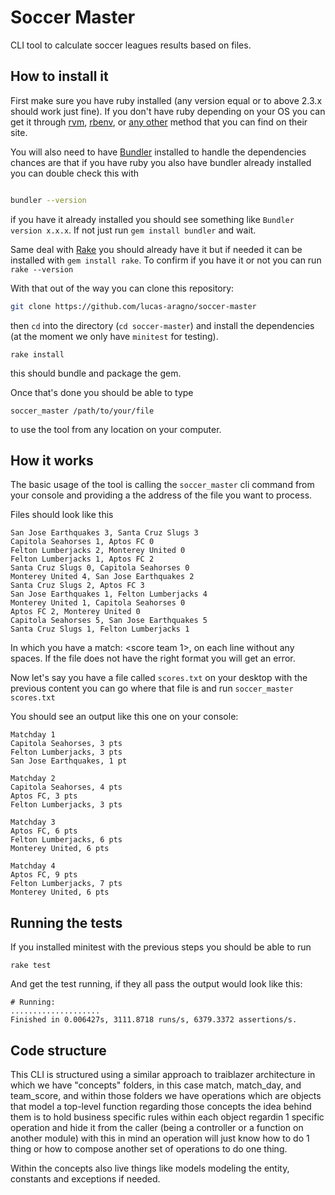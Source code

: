 # Soccer Master

CLI tool to calculate soccer leagues results based on files.


## How to install it


First make sure you have ruby installed (any version equal or to above 2.3.x should work just fine). If you don't have ruby depending on your OS you can get it through [rvm](https://rvm.io/), [rbenv](https://www.digitalocean.com/community/tutorials/how-to-install-ruby-on-rails-with-rbenv-on-ubuntu-18-04-es), or [any other](https://www.ruby-lang.org/es/documentation/installation/) method that you can find on their site.

You will also need to have [Bundler](https://bundler.io/) installed to handle the dependencies chances are that if you have ruby you also have bundler already installed you can double check this with

```bash

bundler --version

```

if you have it already installed you should see something like `Bundler version x.x.x`. If not just run `gem install bundler` and wait.


Same deal with [Rake](https://github.com/ruby/rake) you should already have it but if needed it can be installed with `gem install rake`. To confirm if you have it or not you can run `rake --version`


With that out of the way you can clone this repository:

```bash
git clone https://github.com/lucas-aragno/soccer-master
```

then `cd` into the directory (`cd soccer-master`) and install the dependencies (at the  moment we only have `minitest` for testing).


```
rake install
```

this should bundle and package the gem.


Once that's done you should be able to type

```
soccer_master /path/to/your/file
```

to use the tool from any location on your computer.




## How it works


The basic usage of the tool is calling the `soccer_master` cli command from your console and providing a the address of the file you want to process.


Files should look like this

```
San Jose Earthquakes 3, Santa Cruz Slugs 3
Capitola Seahorses 1, Aptos FC 0
Felton Lumberjacks 2, Monterey United 0
Felton Lumberjacks 1, Aptos FC 2
Santa Cruz Slugs 0, Capitola Seahorses 0
Monterey United 4, San Jose Earthquakes 2
Santa Cruz Slugs 2, Aptos FC 3
San Jose Earthquakes 1, Felton Lumberjacks 4
Monterey United 1, Capitola Seahorses 0
Aptos FC 2, Monterey United 0
Capitola Seahorses 5, San Jose Earthquakes 5
Santa Cruz Slugs 1, Felton Lumberjacks 1
```

In which you have a match: <team1> <score team 1>, <team2> <score team2> on each line without any spaces. If the file does not have the right format you will get an error.


Now let's say you have a file called `scores.txt` on your desktop with the previous content you can go where that file is and run `soccer_master scores.txt`

You should see an output like this one on your console:

```
Matchday 1
Capitola Seahorses, 3 pts
Felton Lumberjacks, 3 pts
San Jose Earthquakes, 1 pt

Matchday 2
Capitola Seahorses, 4 pts
Aptos FC, 3 pts
Felton Lumberjacks, 3 pts

Matchday 3
Aptos FC, 6 pts
Felton Lumberjacks, 6 pts
Monterey United, 6 pts

Matchday 4
Aptos FC, 9 pts
Felton Lumberjacks, 7 pts
Monterey United, 6 pts
```


## Running the tests


If you installed minitest with the previous steps you should be able to run 

```
rake test
```

And get the test running, if they all pass the output would look like this:

```
# Running:                                                                                                                                                                                                                                                              ....................                                                                                                                                                                                                                                                    Finished in 0.006427s, 3111.8718 runs/s, 6379.3372 assertions/s. 
```




## Code structure


This CLI is structured using a similar approach to traiblazer architecture in which we have "concepts" folders, in this case match, match_day, and team_score, and within those folders we have operations which are objects that model a top-level function regarding those concepts the idea behind them is to hold business specific rules within each object regardin 1 specific operation and hide it from the caller (being a controller or a function on another module) with this in mind an operation will just know how to do 1 thing or how to compose another set of operations to do one thing.

Within the concepts also live things like models modeling the entity, constants and exceptions if needed.